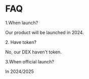 # FAQ

1.When launch?&#x20;

Our product will be launched in 2024.

2\. Have token?

&#x20;No, our DEX haven't token.

3.When official launch?&#x20;

In 2024/2025
